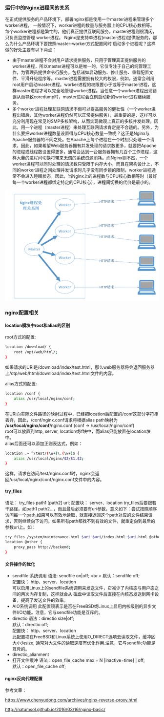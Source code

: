 <!--
author: checkking
date: 2017-02-13
title: Nginx学习笔记(一)
tags: nginx
category: nginx
status: publish
summary: nginx基本的概念，和一些重要配置
-->
### 运行中的Nginx进程间的关系
在正式提供服务的产品环境下，部署nginx都是使用一个master进程来管理多个worker进程，
一般情况下，worker进程的数量与服务器上的CPU核心数相等。
每个worker进程都是繁忙的，他们真正提供互联网服务，master进程则很清闲，只负责监控管理
worker进程。
Nginx是支持单进程(master进程)提供服务的，那么为什么产品环境下要按照master-worker方式配置同时
启动多个进程呢？这样做的好处主要有以下两点：
- 由于master进程不会对用户请求提供服务，只用于管理真正提供服务的worker进程，所以master进程可以是唯一的，它仅专注于自己的纯管理工作，为管理员提供命令行服务，包括诸如启动服务、停止服务、重载配置文件、平滑升级程序等。master进程需要拥有较大的权限，例如，通常会利用root用户启动master进程。worker进程的权限要小于或等于master进程，这样master进程才可以完全地管理worker进程。当任意一个worker进程出现错误从而导致coredump时，master进程会立刻启动新的worker进程继续服务。
- 多个worker进程处理互联网请求不但可以提高服务的健壮性（一个worker进程出错后，其他worker进程仍然可以正常提供服务），最重要的是，这样可以充分利用现在常见的SMP多核架构，从而实现微观上真正的多核并发处理。因此，用一个进程（master进程）来处理互联网请求肯定是不合适的。另外，为什么要把worker进程数量设置得与CPU核心数量一致呢？这正是Nginx与Apache服务器的不同之处。在Apache上每个进程在一个时刻只处理一个请求，因此，如果希望Web服务器拥有并发处理的请求数更多，就要把Apache的进程或线程数设置得更多，通常会达到一台服务器拥有几百个工作进程，这样大量的进程间切换将带来无谓的系统资源消耗。而Nginx则不然，一个worker进程可以同时处理的请求数只受限于内存大小，而且在架构设计上，不同的worker进程之间处理并发请求时几乎没有同步锁的限制，worker进程通常不会进入睡眠状态，因此，当Nginx上的进程数与CPU核心数相等时（最好每一个worker进程都绑定特定的CPU核心），进程间切换的代价是最小的。

![Nginx 进程间的关系](../../img/201702/nginx_process.png)

### nginx配置相关
#### location模块中root和alias的区别
root方式的配置:
```bash
location /download/ {
    root /opt/web/html/;    
}
```
如果请求的URI是/download/index/test.html，那么web服务器将会返回服务器上/otp/web/html/download/index/test.html文件的内容。

alias方式的配置:
```bash
location /conf {
    alias /usr/local/nginx/conf;    
}
```
在URI向实际文件路径的映射过程中，已经把location后配置的/conf这部分字符串丢弃，因此，/conf/nginx.conf请求将根据alias path映射为
**/usr/local/nginx/conf**/nginx.conf (conf -> /usr/local/nginx/conf)<br/>
root可以放置到http, server, location或if块中，而alias只能放置在location块中。<br/>
alias后面还可以添加正则表达式，例如：<br/>
```bash
location .~ ^/test/(\w+)\.(\w+)$ {
    alias /usr/local/nginx/$2/$1.$2;
}
```
这样，请求在访问/test/nginx.conf时，nginx会返回/usr/local/nginx/conf/nginx.conf文件中的内容。

#### try_files
语法： try_files path1 [path2] uri;
配置块： server、location
try_files后要跟若干路径，如path1 path2...，而且最后必须要有uri参数，意义如下：尝试按照顺序访问每一个path,如果可以有效地读取，就直接返回这个path对应的文件结束请求，否则继续向下访问。如果所有path都找不到有效的文件，就重定向到最后的参数uri上。如：
```bash
try_files /system/maintenance.html $uri $uri/index.html $uri.html @other;
location @other {
    proxy_pass http://backend;    
}
```
#### 文件操作的优化
- sendfile 系统调用
语法: sendfile on|off; <br.>
默认：sendfile off; <br/>
配置快： http、server、location <br/>
可以启用Linux上的sendfile系统调用来发送文件，它减少了内核态与用户态之间的两次内存复制，这样就会从
磁盘中读取文件后直接在内核态发送到网卡设备，提高了发送文件的效率。
- AIO系统调用
此配置项表示是否在FreeBSD或Linux上启用内核级别的异步文件I/O功能。注意，它与sendfile功能是互斥的。
- directio
语法：directio size|off;<br/>
默认：directio off;<br/>
配置快： http、server、location <br/>
此配置项在FreeBSD和Linux系统上使用O_DIRECT选项去读取文件，缓冲区大小为size, 通常对大文件的读取速度有优化作用.注意，它与sendfile功能是互斥的。
- directio_alianment
- 打开文件缓冲
语法：open_file_cache max = N [inactive=time] | off;<br/>
默认：open_file_cache off; <br/>

#### nginx反向代理配置
参考文章：

https://www.chenyudong.com/archives/nginx-reverse-proxy.html

http://natumsol.github.io/2016/03/16/nginx-basic/
